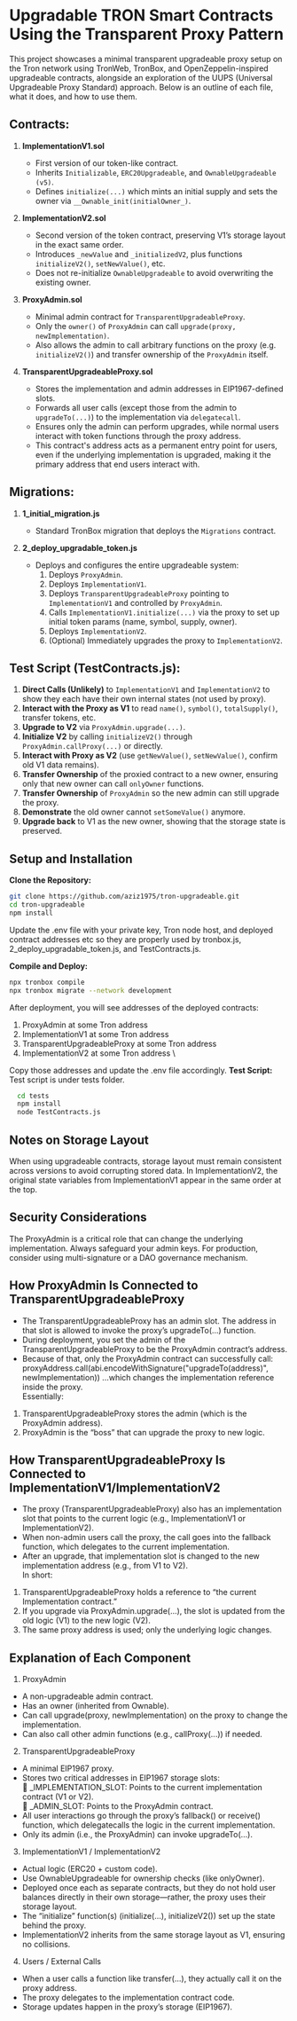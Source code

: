 # Upgradable TRON Smart Contracts Using the Transparent Proxy Pattern

This project showcases a minimal transparent upgradeable proxy setup on the Tron network using TronWeb, TronBox, and OpenZeppelin-inspired upgradeable contracts, alongside an exploration of the UUPS (Universal Upgradeable Proxy Standard) approach. Below is an outline of each file, what it does, and how to use them.

## Contracts:

1. **ImplementationV1.sol**  
   - First version of our token-like contract.  
   - Inherits `Initializable`, `ERC20Upgradeable`, and `OwnableUpgradeable (v5)`.  
   - Defines `initialize(...)` which mints an initial supply and sets the owner via `__Ownable_init(initialOwner_)`.  

2. **ImplementationV2.sol**  
   - Second version of the token contract, preserving V1’s storage layout in the exact same order.  
   - Introduces `_newValue` and `_initializedV2`, plus functions `initializeV2()`, `setNewValue()`, etc.  
   - Does not re-initialize `OwnableUpgradeable` to avoid overwriting the existing owner.  

3. **ProxyAdmin.sol**  
   - Minimal admin contract for `TransparentUpgradeableProxy`.  
   - Only the `owner()` of `ProxyAdmin` can call `upgrade(proxy, newImplementation)`.  
   - Also allows the admin to call arbitrary functions on the proxy (e.g. `initializeV2()`) and transfer ownership of the `ProxyAdmin` itself.  

4. **TransparentUpgradeableProxy.sol**  
   - Stores the implementation and admin addresses in EIP1967-defined slots.  
   - Forwards all user calls (except those from the admin to `upgradeTo(...)`) to the implementation via `delegatecall`.  
   - Ensures only the admin can perform upgrades, while normal users interact with token functions through the proxy address. 
   - This contract's address acts as a permanent entry point for users, even if the underlying implementation is upgraded, making it the primary address that end users interact with.

## Migrations:

1. **1_initial_migration.js**  
   - Standard TronBox migration that deploys the `Migrations` contract.  

2. **2_deploy_upgradable_token.js**  
   - Deploys and configures the entire upgradeable system:  
     1. Deploys `ProxyAdmin`.  
     2. Deploys `ImplementationV1`.  
     3. Deploys `TransparentUpgradeableProxy` pointing to `ImplementationV1` and controlled by `ProxyAdmin`.  
     4. Calls `ImplementationV1.initialize(...)` via the proxy to set up initial token params (name, symbol, supply, owner).  
     5. Deploys `ImplementationV2`.  
     6. (Optional) Immediately upgrades the proxy to `ImplementationV2`.  

## Test Script (TestContracts.js):

1. **Direct Calls (Unlikely)** to `ImplementationV1` and `ImplementationV2` to show they each have their own internal states (not used by proxy).  
2. **Interact with the Proxy as V1** to read `name()`, `symbol()`, `totalSupply()`, transfer tokens, etc.  
3. **Upgrade to V2** via `ProxyAdmin.upgrade(...)`.  
4. **Initialize V2** by calling `initializeV2()` through `ProxyAdmin.callProxy(...)` or directly.
5. **Interact with Proxy as V2** (use `getNewValue()`, `setNewValue()`, confirm old V1 data remains).  
6. **Transfer Ownership** of the proxied contract to a new owner, ensuring only that new owner can call `onlyOwner` functions.  
7. **Transfer Ownership** of `ProxyAdmin` so the new admin can still upgrade the proxy.  
8. **Demonstrate** the old owner cannot `setSomeValue()` anymore.  
9. **Upgrade back** to V1 as the new owner, showing that the storage state is preserved.  

## Setup and Installation

**Clone the Repository:** 
   ```bash
   git clone https://github.com/aziz1975/tron-upgradeable.git
   cd tron-upgradeable
   npm install
   ```
Update the .env file with your private key, Tron node host, and deployed contract addresses etc so they are properly used by tronbox.js, 2_deploy_upgradable_token.js, and TestContracts.js.

**Compile and Deploy:**  
   ```bash
   npx tronbox compile
   npx tronbox migrate --network development
   ```

After deployment, you will see addresses of the deployed contracts:
1. ProxyAdmin at some Tron address
2. ImplementationV1 at some Tron address
3. TransparentUpgradeableProxy at some Tron address
4. ImplementationV2 at some Tron address \

Copy those addresses and update the .env file accordingly.
**Test Script:** \
 Test script is under tests folder.
 ```bash
   cd tests
   npm install
   node TestContracts.js
```
## Notes on Storage Layout 
When using upgradeable contracts, storage layout must remain consistent across versions to avoid corrupting stored data. In ImplementationV2, the original state variables from ImplementationV1 appear in the same order at the top.

## Security Considerations
The ProxyAdmin is a critical role that can change the underlying implementation.
Always safeguard your admin keys.
For production, consider using multi-signature or a DAO governance mechanism.

## How ProxyAdmin Is Connected to TransparentUpgradeableProxy
-	The TransparentUpgradeableProxy has an admin slot. The address in that slot is allowed to invoke the proxy’s upgradeTo(...) function.
-	During deployment, you set the admin of the TransparentUpgradeableProxy to be the ProxyAdmin contract’s address.
-	Because of that, only the ProxyAdmin contract can successfully call:
proxyAddress.call(abi.encodeWithSignature("upgradeTo(address)", newImplementation))
…which changes the implementation reference inside the proxy. \
Essentially:
1.	TransparentUpgradeableProxy stores the admin (which is the ProxyAdmin address).
2.	ProxyAdmin is the “boss” that can upgrade the proxy to new logic.

## How TransparentUpgradeableProxy Is Connected to ImplementationV1/ImplementationV2
-	The proxy (TransparentUpgradeableProxy) also has an implementation slot that points to the current logic (e.g., ImplementationV1 or ImplementationV2).
-	When non-admin users call the proxy, the call goes into the fallback function, which delegates to the current implementation.
-	After an upgrade, that implementation slot is changed to the new implementation address (e.g., from V1 to V2). \
In short:
1.	TransparentUpgradeableProxy holds a reference to “the current Implementation contract.”
2.	If you upgrade via ProxyAdmin.upgrade(...), the slot is updated from the old logic (V1) to the new logic (V2).
3.	The same proxy address is used; only the underlying logic changes.

## Explanation of Each Component
1.	ProxyAdmin
-	A non-upgradeable admin contract.
-	Has an owner (inherited from Ownable).
-	Can call upgrade(proxy, newImplementation) on the proxy to change the implementation.
-	Can also call other admin functions (e.g., callProxy(...)) if needed.
2.	TransparentUpgradeableProxy
-	A minimal EIP1967 proxy.
-	Stores two critical addresses in EIP1967 storage slots: \
	 _IMPLEMENTATION_SLOT: Points to the current implementation contract (V1 or V2). \
	_ADMIN_SLOT: Points to the ProxyAdmin contract.
-	All user interactions go through the proxy’s fallback() or receive() function, which delegatecalls the logic in the current implementation.
-	Only its admin (i.e., the ProxyAdmin) can invoke upgradeTo(...).
3.	ImplementationV1 / ImplementationV2
-	Actual logic (ERC20 + custom code).
-	Use OwnableUpgradeable for ownership checks (like onlyOwner).
-	Deployed once each as separate contracts, but they do not hold user balances directly in their own storage—rather, the proxy uses their storage layout.
-	The “initialize” function(s) (initialize(...), initializeV2()) set up the state behind the proxy.
-	ImplementationV2 inherits from the same storage layout as V1, ensuring no collisions.
4.	Users / External Calls
-	When a user calls a function like transfer(...), they actually call it on the proxy address.
-	The proxy delegates to the implementation contract code.
-	Storage updates happen in the proxy’s storage (EIP1967).
